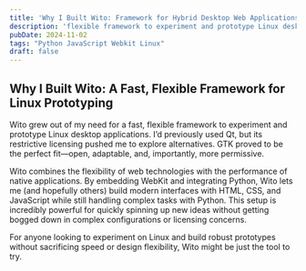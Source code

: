 ```yaml
---
title: 'Why I Built Wito: Framework for Hybrid Desktop Web Applications'
description: 'flexible framework to experiment and prototype Linux desktop applications. I’d previously used Qt, but its restrictive licensing pushed me to explore alternatives. GTK proved to be the perfect fit—open, adaptable, and, importantly, more permissive.'
pubDate: 2024-11-02
tags: "Python JavaScript Webkit Linux"
draft: false
---
```


## Why I Built Wito: A Fast, Flexible Framework for Linux Prototyping

Wito grew out of my need for a fast, flexible framework to experiment and prototype Linux desktop applications. I’d previously used Qt, but its restrictive licensing pushed me to explore alternatives. GTK proved to be the perfect fit—open, adaptable, and, importantly, more permissive.

Wito combines the flexibility of web technologies with the performance of native applications. By embedding WebKit and integrating Python, Wito lets me (and hopefully others) build modern interfaces with HTML, CSS, and JavaScript while still handling complex tasks with Python. This setup is incredibly powerful for quickly spinning up new ideas without getting bogged down in complex configurations or licensing concerns.

For anyone looking to experiment on Linux and build robust prototypes without sacrificing speed or design flexibility, Wito might be just the tool to try.
